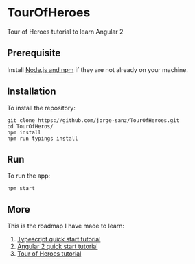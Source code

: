 # TourOfHeroes
Tour of Heroes tutorial to learn Angular 2

## Prerequisite
Install [Node.js and npm](https://nodejs.org/en/download/) if they are not already on your machine.

## Installation
To install the repository:
```
git clone https://github.com/jorge-sanz/TourOfHeroes.git
cd TourOfHeros/
npm install
npm run typings install
```

## Run
To run the app:
```
npm start
```

## More
This is the roadmap I have made to learn:

1. [Typescript quick start tutorial](https://www.typescriptlang.org/docs/tutorial.html)
2. [Angular 2 quick start tutorial](https://angular.io/docs/ts/latest/quickstart.html)
3. [Tour of Heroes tutorial](https://angular.io/docs/ts/latest/tutorial/)
